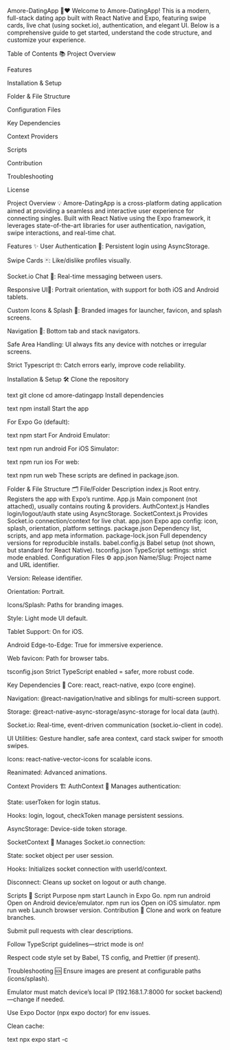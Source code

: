 Amore-DatingApp 🚀❤️
Welcome to Amore-DatingApp! This is a modern, full-stack dating app built with React Native and Expo, featuring swipe cards, live chat (using socket.io), authentication, and elegant UI. Below is a comprehensive guide to get started, understand the code structure, and customize your experience.

Table of Contents 📚
Project Overview

Features

Installation & Setup

Folder & File Structure

Configuration Files

Key Dependencies

Context Providers

Scripts

Contribution

Troubleshooting

License

Project Overview 💡
Amore-DatingApp is a cross-platform dating application aimed at providing a seamless and interactive user experience for connecting singles. Built with React Native using the Expo framework, it leverages state-of-the-art libraries for user authentication, navigation, swipe interactions, and real-time chat.

Features ✨
User Authentication 🔐: Persistent login using AsyncStorage.

Swipe Cards 🃏: Like/dislike profiles visually.

Socket.io Chat 💬: Real-time messaging between users.

Responsive UI📱: Portrait orientation, with support for both iOS and Android tablets.

Custom Icons & Splash 🎨: Branded images for launcher, favicon, and splash screens.

Navigation 🧭: Bottom tab and stack navigators.

Safe Area Handling: UI always fits any device with notches or irregular screens.

Strict Typescript 🤓: Catch errors early, improve code reliability.

Installation & Setup 🛠️
Clone the repository

text
git clone <repo-url>
cd amore-datingapp
Install dependencies

text
npm install
Start the app

For Expo Go (default):

text
npm start
For Android Emulator:

text
npm run android
For iOS Simulator:

text
npm run ios
For web:

text
npm run web
These scripts are defined in package.json.

Folder & File Structure 🗂️
File/Folder	Description
index.js	Root entry. Registers the app with Expo’s runtime.
App.js	Main component (not attached), usually contains routing & providers.
AuthContext.js	Handles login/logout/auth state using AsyncStorage.
SocketContext.js	Provides Socket.io connection/context for live chat.
app.json	Expo app config: icon, splash, orientation, platform settings.
package.json	Dependency list, scripts, and app meta information.
package-lock.json	Full dependency versions for reproducible installs.
babel.config.js	Babel setup (not shown, but standard for React Native).
tsconfig.json	TypeScript settings: strict mode enabled.
Configuration Files ⚙️
app.json
Name/Slug: Project name and URL identifier.

Version: Release identifier.

Orientation: Portrait.

Icons/Splash: Paths for branding images.

Style: Light mode UI default.

Tablet Support: On for iOS.

Android Edge-to-Edge: True for immersive experience.

Web favicon: Path for browser tabs.

tsconfig.json
Strict TypeScript enabled = safer, more robust code.

Key Dependencies 🧩
Core: react, react-native, expo (core engine).

Navigation: @react-navigation/native and siblings for multi-screen support.

Storage: @react-native-async-storage/async-storage for local data (auth).

Socket.io: Real-time, event-driven communication (socket.io-client in code).

UI Utilities: Gesture handler, safe area context, card stack swiper for smooth swipes.

Icons: react-native-vector-icons for scalable icons.

Reanimated: Advanced animations.

Context Providers 🏗️
AuthContext 👤
Manages authentication:

State: userToken for login status.

Hooks: login, logout, checkToken manage persistent sessions.

AsyncStorage: Device-side token storage.

SocketContext 🔌
Manages Socket.io connection:

State: socket object per user session.

Hooks: Initializes socket connection with userId/context.

Disconnect: Cleans up socket on logout or auth change.

Scripts 📝
Script	Purpose
npm start	Launch in Expo Go.
npm run android	Open on Android device/emulator.
npm run ios	Open on iOS simulator.
npm run web	Launch browser version.
Contribution 🤝
Clone and work on feature branches.

Submit pull requests with clear descriptions.

Follow TypeScript guidelines—strict mode is on!

Respect code style set by Babel, TS config, and Prettier (if present).

Troubleshooting 🆘
Ensure images are present at configurable paths (icons/splash).

Emulator must match device’s local IP (192.168.1.7:8000 for socket backend)—change if needed.

Use Expo Doctor (npx expo doctor) for env issues.

Clean cache:

text
npx expo start -c
